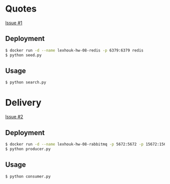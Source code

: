 # Quotes

[Issue #1](https://github.com/lexhouk/goit-pyweb-hw-08/issues/1)

## Deployment

```bash
$ docker run -d --name lexhouk-hw-08-redis -p 6379:6379 redis
$ python seed.py
```

## Usage

```bash
$ python search.py
```

# Delivery

[Issue #2](https://github.com/lexhouk/goit-pyweb-hw-08/issues/2)

## Deployment

```bash
$ docker run -d --name lexhouk-hw-08-rabbitmq -p 5672:5672 -p 15672:15672 rabbitmq:3.13.6-management-alpine
$ python producer.py
```

## Usage

```bash
$ python consumer.py
```
